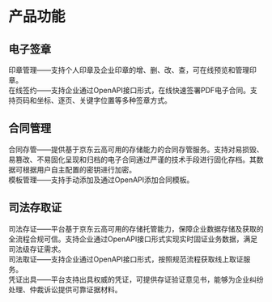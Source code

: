 # 产品功能

## 电子签章

印章管理——支持个人印章及企业印章的增、删、改、查，可在线预览和管理印章。<br>
在线签约——支持企业通过OpenAPI接口形式，在线快速签署PDF电子合同。支持页码和坐标、逐页、关键字位置等多种签章方式。

## 合同管理

合同存管——提供基于京东云高可用的存储能力的合同存管服务。支持对易损毁、易篡改、不易固化呈现和归档的电子合同通过严谨的技术手段进行固化存档。其数据可根据用户自主配置的密钥进行加密。<br>
模板管理——支持手动添加及通过OpenAPI添加合同模板。


## 司法存取证

司法存证——平台基于京东云高可用的存储托管能力，保障企业数据存储及获取的全流程合规可信。支持企业通过OpenAPI接口形式实现实时固证业务数据，满足司法级存证需求。<br>
司法取证——支持企业通过OpenAPI接口形式，按照规范流程获取线上取证服务。<br>
凭证出具——平台支持出具权威的凭证，可提供存证验证意见书，能够为企业纠纷处理、仲裁诉讼提供可靠证据材料。
